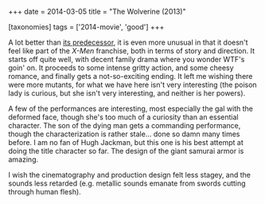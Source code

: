 +++
date = 2014-03-05
title = "The Wolverine (2013)"

[taxonomies]
tags = ['2014-movie', 'good']
+++

A lot better than [its predecessor], it is even more unusual in that it
doesn\'t feel like part of the *X-Men* franchise, both in terms of story
and direction. It starts off quite well, with decent family drama where
you wonder WTF\'s goin\' on. It proceeds to some intense gritty action,
and some cheesy romance, and finally gets a not-so-exciting ending. It
left me wishing there were more mutants, for what we have here isn\'t
very interesting (the poison lady is curious, but she isn\'t very
interesting, and neither is her powers).

A few of the performances are interesting, most especially the gal with
the deformed face, though she\'s too much of a curiosity than an
essential character. The son of the dying man gets a commanding
performance, though the characterization is rather stale\... done so
damn many times before. I am no fan of Hugh Jackman, but this one is his
best attempt at doing the title character so far. The design of the
giant samurai armor is amazing.

I wish the cinematography and production design felt less stagey, and
the sounds less retarded (e.g. metallic sounds emanate from swords
cutting through human flesh).

  [its predecessor]: http://movies.tshepang.net/x-men-origins-wolverine-2009
